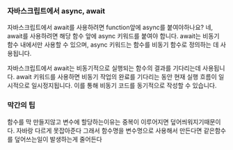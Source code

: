 ### 자바스크립트에서 async, await
자바스크립트에서 await를  사용하려면 function앞에 async를 붙여야하나요?
네, await를 사용하려면 해당 함수 앞에 async 키워드를 붙여야 합니다. await는 비동기 함수 내에서만 사용할 수 있으며, async 키워드는 함수를 비동기 함수로 정의하는 데 사용됩니다.

자바스크립트에서 await는 비동기적으로 실행되는 함수의 결과를 기다리는데 사용됩니다. await 키워드를 사용하면 비동기 작업의 완료를 기다리는 동안 현재 실행 흐름이 일시적으로 일시정지됩니다. 이를 통해 비동기 코드를 동기적으로 작성할 수 있습니다.


### 막간의 팁
함수를 막 만들지않고 변수에 할당하는이유는 중복이 이루어지면 덮어씌워지기때문이다.
자바랑 다르게 못잡아준다 그래서 함수명을 변수명으로 사용해서 만든다면 같은함수를 덮어쓰는일이 발생하는게 줄어든다
